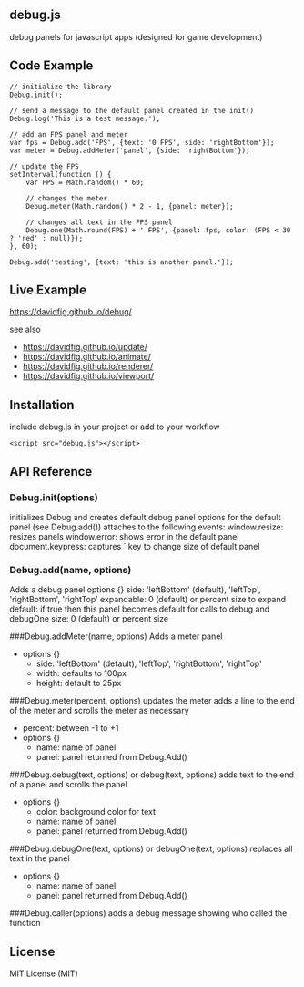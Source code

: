 ## debug.js
debug panels for javascript apps (designed for game development)

## Code Example

    // initialize the library
    Debug.init();

    // send a message to the default panel created in the init()
    Debug.log('This is a test message.');

    // add an FPS panel and meter
    var fps = Debug.add('FPS', {text: '0 FPS', side: 'rightBottom'});
    var meter = Debug.addMeter('panel', {side: 'rightBottom'});

    // update the FPS
    setInterval(function () {
        var FPS = Math.random() * 60;

        // changes the meter
        Debug.meter(Math.random() * 2 - 1, {panel: meter});

        // changes all text in the FPS panel
        Debug.one(Math.round(FPS) + ' FPS', {panel: fps, color: (FPS < 30 ? 'red' : null)});
    }, 60);

    Debug.add('testing', {text: 'this is another panel.'});

## Live Example
https://davidfig.github.io/debug/

see also

* https://davidfig.github.io/update/
* https://davidfig.github.io/animate/
* https://davidfig.github.io/renderer/
* https://davidfig.github.io/viewport/

## Installation
include debug.js in your project or add to your workflow

    <script src="debug.js"></script>

## API Reference

### Debug.init(options)
initializes Debug and creates default debug panel
options for the default panel (see Debug.add())
attaches to the following events:
     window.resize: resizes panels
     window.error: shows error in the default panel
     document.keypress: captures ` key to change size of default panel

### Debug.add(name, options)
Adds a debug panel
options {}
 side: 'leftBottom' (default), 'leftTop', 'rightBottom', 'rightTop'
 expandable: 0 (default) or percent size to expand
 default: if true then this panel becomes default for calls to debug and debugOne
 size: 0 (default) or percent size

###Debug.addMeter(name, options)
Adds a meter panel
* options {}
  - side: 'leftBottom' (default), 'leftTop', 'rightBottom', 'rightTop'
  - width: defaults to 100px
  - height: default to 25px

###Debug.meter(percent, options)
updates the meter
adds a line to the end of the meter and scrolls the meter as necessary
* percent: between -1 to +1
* options {}
  - name: name of panel
  - panel: panel returned from Debug.Add()

###Debug.debug(text, options) or debug(text, options)
adds text to the end of a panel and scrolls the panel
* options {}
  - color: background color for text
  - name: name of panel
  - panel: panel returned from Debug.Add()

###Debug.debugOne(text, options) or debugOne(text, options)
replaces all text in the panel
* options {}
  - name: name of panel
  - panel: panel returned from Debug.Add()

###Debug.caller(options)
adds a debug message showing who called the function

## License
MIT License (MIT)